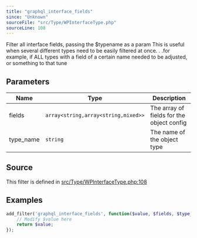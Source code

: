 ```yaml
---
title: "graphql_interface_fields"
since: "Unknown"
sourceFile: "src/Type/WPInterfaceType.php"
sourceLine: 108
---
```



Filter all interface fields, passing the $typename as a param
This is useful when several different types need to be easily filtered at once. . .for example,
if ALL types with a field of a certain name needed to be adjusted, or something to that tune

## Parameters

| Name | Type | Description |
|------|------|-------------|
| fields | `array<string,array<string,mixed>>` | The array of fields for the object config |
| type_name | `string` | The name of the object type |




## Source

This filter is defined in [src/Type/WPInterfaceType.php:108](https://github.com/wp-graphql/wp-graphql/blob/develop/src/Type/WPInterfaceType.php#L108)


## Examples

```php
add_filter('graphql_interface_fields', function($value, $fields, $type_name) {
    // Modify $value here
    return $value;
});
```